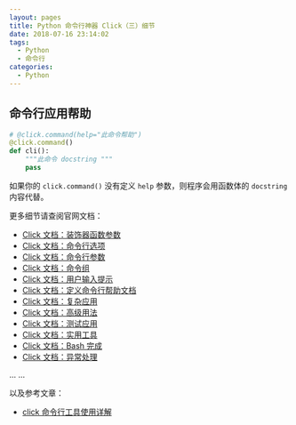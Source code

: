 ```yaml
---
layout: pages
title: Python 命令行神器 Click（三）细节
date: 2018-07-16 23:14:02
tags:
  - Python
  - 命令行
categories:
  - Python
---
```


## 命令行应用帮助

```python
# @click.command(help="此命令帮助")
@click.command()
def cli():
    """此命令 docstring """
    pass
```

如果你的 `click.command()` 没有定义 `help` 参数，则程序会用函数体的 `docstring` 内容代替。

<!-- more -->

更多细节请查阅官网文档：

- [Click 文档：装饰器函数参数](http://click.pocoo.org/6/parameters/)
- [Click 文档：命令行选项](http://click.pocoo.org/6/options/)
- [Click 文档：命令行参数](http://click.pocoo.org/6/arguments/)
- [Click 文档：命令组](http://click.pocoo.org/6/commands/)
- [Click 文档：用户输入提示](http://click.pocoo.org/6/prompts/)
- [Click 文档：定义命令行帮助文档](http://click.pocoo.org/6/documentation/)
- [Click 文档：复杂应用](http://click.pocoo.org/6/complex/)
- [Click 文档：高级用法](http://click.pocoo.org/6/advanced/)
- [Click 文档：测试应用](http://click.pocoo.org/6/testing/)
- [Click 文档：实用工具](http://click.pocoo.org/6/utils/)
- [Click 文档：Bash <tab> 完成](http://click.pocoo.org/6/bashcomplete/)
- [Click 文档：异常处理](http://click.pocoo.org/6/exceptions/)

... ...

以及参考文章：

- [click 命令行工具使用详解](https://xin053.github.io/2016/07/31/click%E5%91%BD%E4%BB%A4%E8%A1%8C%E5%B7%A5%E5%85%B7%E4%BD%BF%E7%94%A8%E8%AF%A6%E8%A7%A3/)
